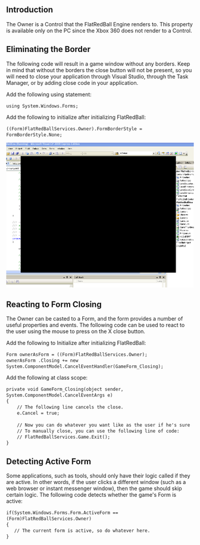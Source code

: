 ## Introduction

The Owner is a Control that the FlatRedBall Engine renders to. This property is available only on the PC since the Xbox 360 does not render to a Control.

## Eliminating the Border

The following code will result in a game window without any borders. Keep in mind that without the borders the close button will not be present, so you will need to close your application through Visual Studio, through the Task Manager, or by adding close code in your application.

Add the following using statement:

    using System.Windows.Forms;

Add the following to initialize after initializing FlatRedBall:

    ((Form)FlatRedBallServices.Owner).FormBorderStyle = FormBorderStyle.None;

![NoBorderGame.png](/media/migrated_media-NoBorderGame.png)

## Reacting to Form Closing

The Owner can be casted to a Form, and the form provides a number of useful properties and events. The following code can be used to react to the user using the mouse to press on the X close button.

Add the following to Initialize after initializing FlatRedBall:

    Form ownerAsForm = ((Form)FlatRedBallServices.Owner);
    ownerAsForm .Closing += new System.ComponentModel.CancelEventHandler(GameForm_Closing);

Add the following at class scope:

    private void GameForm_Closing(object sender, System.ComponentModel.CancelEventArgs e)
    {
        // The following line cancels the close.
        e.Cancel = true;

        // Now you can do whatever you want like as the user if he's sure
        // To manually close, you can use the following line of code:
        // FlatRedBallServices.Game.Exit();
    }

## Detecting Active Form

Some applications, such as tools, should only have their logic called if they are active. In other words, if the user clicks a different window (such as a web browser or instant messenger window), then the game should skip certain logic. The following code detects whether the game's Form is active:

    if(System.Windows.Forms.Form.ActiveForm == (Form)FlatRedBallServices.Owner)
    {
       // The current form is active, so do whatever here.
    }
